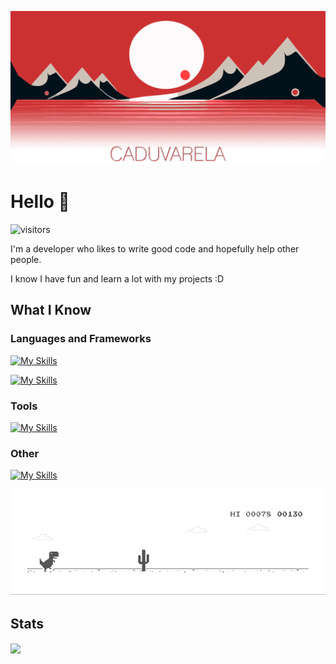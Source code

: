 <!--![Image](https://cdn.pixabay.com/photo/2022/12/02/19/11/sunset-7631487_1280.png)-->

![Image](https://github.com/CaduVarela/CaduVarela/blob/main/media/HeaderReadme07.png)

# Hello 👋

![visitors](https://visitor-badge.laobi.icu/badge?page_id=caduvarela.caduvarela)


<p>I'm a developer who likes to write good code and hopefully help other people. </p>
<p>I know I have fun and learn a lot with my projects :D</p>

## What I Know

<h3>Languages and Frameworks</h3>

[![My Skills](https://skillicons.dev/icons?i=html,css,js,react,electron)](https://skillicons.dev)

[![My Skills](https://skillicons.dev/icons?i=c,cpp,java,php,mysql)](https://skillicons.dev)

<h3>Tools</h3>

[![My Skills](https://skillicons.dev/icons?i=ps,vscode,git,github)](https://skillicons.dev)

<h3>Other</h3>

[![My Skills](https://skillicons.dev/icons?i=unity,arduino)](https://skillicons.dev)

![Image](https://github.com/CaduVarela/CaduVarela/blob/main/media/dino.gif)

## Stats

<img align="center" src="https://github-readme-stats.vercel.app/api/top-langs/?username=caduvarela&theme=dracula&hide_langs_below=1" />
